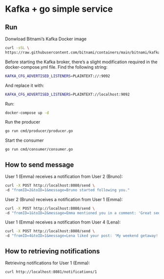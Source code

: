 # Kafka + go simple service

## Run
Donwload Bitnami’s Kafka Docker image
```bash
curl -sSL \
https://raw.githubusercontent.com/bitnami/containers/main/bitnami/kafka/docker-compose.yml > docker-compose.yml
```
 
Before starting the Kafka broker, there’s a slight modification required in the docker-compose.yml file. Find the following string:
```bash
KAFKA_CFG_ADVERTISED_LISTENERS=PLAINTEXT://:9092
```
And replace it with:
```bash
KAFKA_CFG_ADVERTISED_LISTENERS=PLAINTEXT://localhost:9092
```
Run:
```bash
docker-compose up -d
```

Run the producer
```bash
go run cmd/producer/producer.go
```
Start the consumer
```bash
go run cmd/consumer/consumer.go
```

## How to send message
User 1 (Emma) receives a notification from User 2 (Bruno):
```bash
curl -X POST http://localhost:8080/send \
-d "fromID=2&toID=1&message=Bruno started following you."
```
User 2 (Bruno) receives a notification from User 1 (Emma):
```bash
curl -X POST http://localhost:8080/send \
-d "fromID=1&toID=2&message=Emma mentioned you in a comment: 'Great seeing you yesterday, @Bruno!'"
```

User 1 (Emma) receives a notification from User 4 (Lena):
```bash
curl -X POST http://localhost:8080/send \
-d "fromID=4&toID=1&message=Lena liked your post: 'My weekend getaway!'"
```

## How to retrieving notifications
Retrieving notifications for User 1 (Emma):
```bash 
curl http://localhost:8081/notifications/1
```